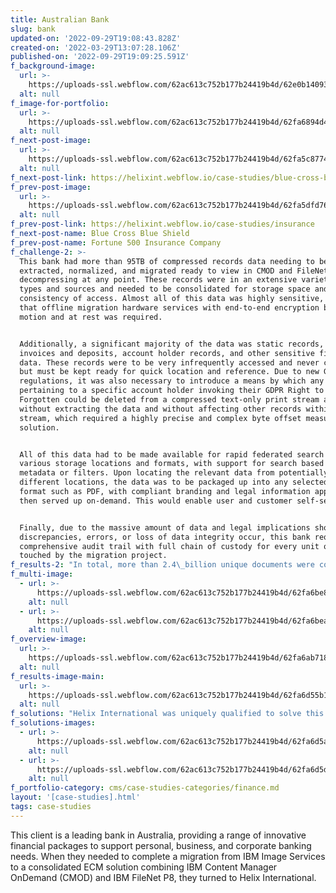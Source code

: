 ```yaml
---
title: Australian Bank
slug: bank
updated-on: '2022-09-29T19:08:43.828Z'
created-on: '2022-03-29T13:07:28.106Z'
published-on: '2022-09-29T19:09:25.591Z'
f_background-image:
  url: >-
    https://uploads-ssl.webflow.com/62ac613c752b177b24419b4d/62e0b140939f961422fd6073_cs-cgd-385x260.jpg
  alt: null
f_image-for-portfolio:
  url: >-
    https://uploads-ssl.webflow.com/62ac613c752b177b24419b4d/62fa6894d42bad469275d083_bank.jpg
  alt: null
f_next-post-image:
  url: >-
    https://uploads-ssl.webflow.com/62ac613c752b177b24419b4d/62fa5c877477c39864228699_bcbs.jpg
  alt: null
f_next-post-link: https://helixint.webflow.io/case-studies/blue-cross-blue-shield
f_prev-post-image:
  url: >-
    https://uploads-ssl.webflow.com/62ac613c752b177b24419b4d/62fa5dfd7661e7fd0d79203d_insurance.jpg
  alt: null
f_prev-post-link: https://helixint.webflow.io/case-studies/insurance
f_next-post-name: Blue Cross Blue Shield
f_prev-post-name: Fortune 500 Insurance Company
f_challenge-2: >-
  This bank had more than 95TB of compressed records data needing to be located,
  extracted, normalized, and migrated ready to view in CMOD and FileNet without
  decompressing at any point. These records were in an extensive variety of line
  types and sources and needed to be consolidated for storage space and
  consistency of access. Almost all of this data was highly sensitive, meaning
  that offline migration hardware services with end-to-end encryption both in
  motion and at rest was required.


  Additionally, a significant majority of the data was static records, including
  invoices and deposits, account holder records, and other sensitive financial
  data. These records were to be very infrequently accessed and never changed,
  but must be kept ready for quick location and reference. Due to new GDPR
  regulations, it was also necessary to introduce a means by which any data
  pertaining to a specific account holder invoking their GDPR Right to be
  Forgotten could be deleted from a compressed text-only print stream archive
  without extracting the data and without affecting other records within that
  stream, which required a highly precise and complex byte offset measurement
  solution.


  All of this data had to be made available for rapid federated search across
  various storage locations and formats, with support for search based on any
  metadata or filters. Upon locating the relevant data from potentially many
  different locations, the data was to be packaged up into any selected document
  format such as PDF, with compliant branding and legal information applied, and
  then served up on-demand. This would enable user and customer self-service.


  Finally, due to the massive amount of data and legal implications should any
  discrepancies, errors, or loss of data integrity occur, this bank required a
  comprehensive audit trail with full chain of custody for every unit of data
  touched by the migration project.
f_results-2: "In total, more than 2.4\_billion unique documents were collated, condensed, and combined as well as normalized for line types by the Helix Massive Archival Retrieval System (MARS)\_migration platform before being ingested into the consolidated destination solution.\n\nHelix saved this bank more than 5 times the total project cost within the first year due to retiring the licensing fee of the source ECM solution and the massive reduction in computational and storage requirements once the data was normalized and disparate data combined into the minimum necessary number of distinct documents and reports. The entire project was completed within 11 months of contract signing, including pilot and handover. The client issued an award to the Helix team in recognition of their performance as well as their rapid turnaround on identifying, unloading, resolving, and re-loading 44 million erroneous records from the client.\n\nFull end-to-end encryption and a full audit trail with comprehensive chain of custody tracking was provided, proving yet another flawless enterprise content migration and ETL\_execution for Helix International."
f_multi-image:
  - url: >-
      https://uploads-ssl.webflow.com/62ac613c752b177b24419b4d/62fa6be88ff44302589b7248_bank-2.jpg
    alt: null
  - url: >-
      https://uploads-ssl.webflow.com/62ac613c752b177b24419b4d/62fa6beab83f2d7dc5937e34_bank-3.jpg
    alt: null
f_overview-image:
  url: >-
    https://uploads-ssl.webflow.com/62ac613c752b177b24419b4d/62fa6ab718d02f27d8805e50_bank-1.jpg
  alt: null
f_results-image-main:
  url: >-
    https://uploads-ssl.webflow.com/62ac613c752b177b24419b4d/62fa6d55b12afb6ece9a3b26_bank-4.jpg
  alt: null
f_solutions: "Helix International was uniquely qualified to solve this bank's needs due to the proprietary Helix MARS migration platform. While alternative options do exist, the Helix MARS\_platform features several unique and differentiating advantages, such as the ability to extract, read, normalize, and manipulate data from proprietary format archives without decompression, as well as the built-in option for end-to-end encryption of data both in motion and at rest, and a built-in audit trail with full chain of custody. The platform includes 45 unique extractors for every legacy ECM commonly utilized by enterprises.\n\nHelix International's unique approach to ECM\_migrations and retirement of legacy ECM\_solutions has saved over one trillion dollars to date for more than 500 enterprises, and is one of the many reasons why Helix International is IBM's premium partner of choice for ECM and ETL\_projects."
f_solutions-images:
  - url: >-
      https://uploads-ssl.webflow.com/62ac613c752b177b24419b4d/62fa6d5a02b2f76bd317a732_bank-5.jpg
    alt: null
  - url: >-
      https://uploads-ssl.webflow.com/62ac613c752b177b24419b4d/62fa6d5ded31cec83f756cfe_bank-6.jpg
    alt: null
f_portfolio-category: cms/case-studies-categories/finance.md
layout: '[case-studies].html'
tags: case-studies
---
```


This client is a leading bank in Australia, providing a range of innovative financial packages to support personal, business, and corporate banking needs. When they needed to complete a migration from IBM Image Services to a consolidated ECM solution combining IBM Content Manager OnDemand (CMOD) and IBM FileNet P8, they turned to Helix International.
